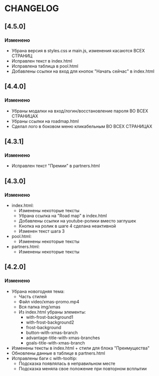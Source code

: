 # CHANGELOG

## [4.5.0]

### Изменено

- Убрана версия в styles<version>.css и main<version>.js, изменения касаются ВСЕХ СТРАНИЦ
- Исправлен текст в index.html
- Исправлена таблица в pool.html
- Добавлены ссылки на вход для кнопок "Начать сейчас" в index.html

## [4.4.0]

### Изменено

- Убраны модалки на вход/логин/восстановление пароля ВО ВСЕХ СТРАНИЦАХ
- Убраны ссылки на roadmap.html
- Сделал лого в боковом меню кликабельным ВО ВСЕХ СТРАНИЦАХ

## [4.3.1]

### Изменено

- Исправлен текст "Премии" в partners.html


## [4.3.0]

### Изменено

- index.html:
  - Изменены некоторые тексты
  - Убрана ссылка на "Road map" в index.html
  - Добавлены ссылки на youtube-ролики вместо заглушек
  - Кнопка на ролик в шаге 4 сделана неактивной
  - Изменен текст шага 3
- pool.html:
  - Изменены некоторые тексты
- partners.html:
  - Изменены некоторые тексты

## [4.2.0]

### Изменено

- Убрана новогодняя тема: 
  - Часть стилей
  - Файл video/xmas-promo.mp4
  - Вся папка img/xmas
  - Из index.html убраны элементы:
    - with-frost-background1
    - with-frost-background2
    - frost-background
    - button-with-xmas-branch
    - advantage-title-with-xmas-branches
    - goals-title-with-xmas-branch
- Изменены тексты в index.html + стили для блока "Преимущества"
- Обновлены данные в таблице в partners.html
- Исправлены баги с with-tooltip:
  - Подсказка появлялась в неправильном месте
  - Подсказка меняла свое положение при повторном всплытии
